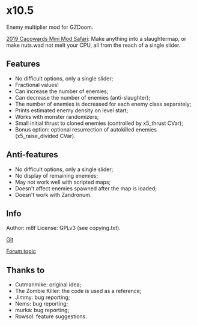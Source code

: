 # x10.5

Enemy multiplier mod for GZDoom.

[2019 Cacowards Mini Mod Safari](https://www.doomworld.com/cacowards/2019/gameplay/):
Make anything into a slaughtermap, or make nuts.wad not melt your CPU, all from the reach of a single slider.

## Features

- No difficult options, only a single slider;
- Fractional values!
- Can increase the number of enemies;
- Can decrease the number of enemies (anti-slaughter);
- The number of enemies is decreased for each enemy class separately;
- Prints estimated enemy density on level start;
- Works with monster randomizers;
- Small initial thrust to cloned enemies (controlled by x5_thrust CVar);
- Bonus option: optional resurrection of autokilled enemies (x5_raise_divided CVar).

## Anti-features

- No difficult options, only a single slider;
- No display of remaining enemies;
- May not work well with scripted maps;
- Doesn't affect enemies spawned after the map is loaded;
- Doesn't work with Zandronum.

## Info

Author: m8f
License: GPLv3 (see copying.txt).

[Git](https://github.com/mmaulwurff/10.5x)

[Forum topic](https://forum.zdoom.org/viewtopic.php?f=43&t=65962#p1119733)

## Thanks to

- Cutmanmike: original idea;
- The Zombie Killer: the code is used as a reference;
- Jimmy: bug reporting;
- Nems: bug reporting;
- murka: bug reporting;
- Rowsol: feature suggestions.
